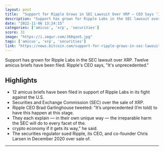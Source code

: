 ```yaml
---
layout: post
title:  "Support for Ripple Grows in SEC Lawsuit Over XRP — CEO Says 'It's Unprecedented' – Regulation Bitcoin News"
description: "Support has grown for Ripple Labs in the SEC lawsuit over XRP. Twelve amicus briefs have been filed. Ripple's CEO says, \"It's unprecedented.\""
date: "2022-11-06 13:24:15"
categories: ['amicus', 'xrp', 'securities']
score: 31
image: "https://i.imgur.com/J68qze5.jpg"
tags: ['amicus', 'xrp', 'securities']
link: "https://news.bitcoin.com/support-for-ripple-grows-in-sec-lawsuit-over-xrp-ceo-says-its-unprecedented/"
---
```


Support has grown for Ripple Labs in the SEC lawsuit over XRP. Twelve amicus briefs have been filed. Ripple's CEO says, \"It's unprecedented.\"

## Highlights

- 12 amicus briefs have been filed in support of Ripple Labs in its fight against the U.S.
- Securities and Exchange Commission (SEC) over the sale of XRP.
- Ripple CEO Brad Garlinghouse tweeted: "It’s unprecedented (I’m told) to have this happen at this stage.
- They each explain — in their own unique way — the irreparable harm the SEC will do to every facet of the.
- crypto economy if it gets its way," he said.
- The securities regulator sued Ripple, its CEO, and co-founder Chris Larsen in December 2020 over sale of.

---

